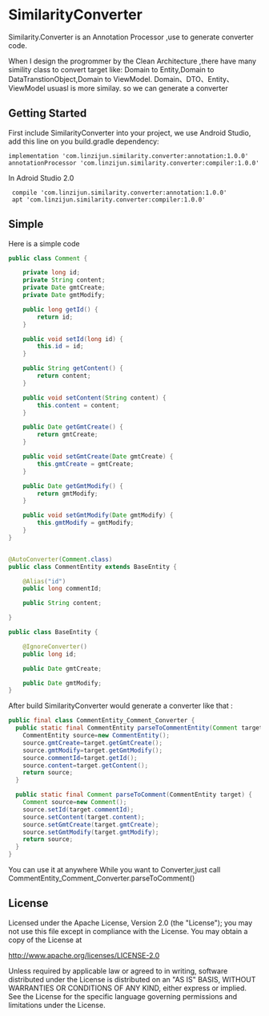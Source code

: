 # SimilarityConverter

Similarity.Converter  is an Annotation Processor ,use to generate converter code.

When I design the progrommer by the Clean Architecture ,there have many simility class to convert target like: Domain to Entity,Domain to DataTranstionObject,Domain to ViewModel.
Domain、DTO、Entity、ViewModel usuasl is more similay. so we can generate a converter

## Getting Started

   First include SimilarityConverter into your project, we use Android Studio, add this line on you build.gradle dependency:

```
implementation 'com.linzijun.similarity.converter:annotation:1.0.0'
annotationProcessor 'com.linzijun.similarity.converter:compiler:1.0.0'
```
In Adroid Studio 2.0 
```
 compile 'com.linzijun.similarity.converter:annotation:1.0.0'
 apt 'com.linzijun.similarity.converter:compiler:1.0.0'
```

## Simple

  Here is a simple code 
```java
public class Comment {

    private long id;
    private String content;
    private Date gmtCreate;
    private Date gmtModify;

    public long getId() {
        return id;
    }

    public void setId(long id) {
        this.id = id;
    }

    public String getContent() {
        return content;
    }

    public void setContent(String content) {
        this.content = content;
    }

    public Date getGmtCreate() {
        return gmtCreate;
    }

    public void setGmtCreate(Date gmtCreate) {
        this.gmtCreate = gmtCreate;
    }

    public Date getGmtModify() {
        return gmtModify;
    }

    public void setGmtModify(Date gmtModify) {
        this.gmtModify = gmtModify;
    }
}


@AutoConverter(Comment.class)
public class CommentEntity extends BaseEntity {

    @Alias("id")
    public long commentId;

    public String content;

}

public class BaseEntity {

    @IgnoreConverter()
    public long id;

    public Date gmtCreate;

    public Date gmtModify;
}

```




After build SimilarityConverter would generate a converter like that :
``` java
public final class CommentEntity_Comment_Converter {
  public static final CommentEntity parseToCommentEntity(Comment target) {
    CommentEntity source=new CommentEntity();
    source.gmtCreate=target.getGmtCreate();
    source.gmtModify=target.getGmtModify();
    source.commentId=target.getId();
    source.content=target.getContent();
    return source;
  }

  public static final Comment parseToComment(CommentEntity target) {
    Comment source=new Comment();
    source.setId(target.commentId);
    source.setContent(target.content);
    source.setGmtCreate(target.gmtCreate);
    source.setGmtModify(target.gmtModify);
    return source;
  }
}
```


You can use it at anywhere While you want to Converter,just call CommentEntity_Comment_Converter.parseToComment()

## License

Licensed under the Apache License, Version 2.0 (the "License");
you may not use this file except in compliance with the License.
You may obtain a copy of the License at

http://www.apache.org/licenses/LICENSE-2.0

Unless required by applicable law or agreed to in writing, software
distributed under the License is distributed on an "AS IS" BASIS,
WITHOUT WARRANTIES OR CONDITIONS OF ANY KIND, either express or implied.
See the License for the specific language governing permissions and
limitations under the License.
